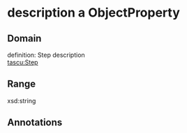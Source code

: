# description a ObjectProperty

## Domain

definition: Step description<br>
[tascu:Step](/Step)

## Range

xsd:string

## Annotations


